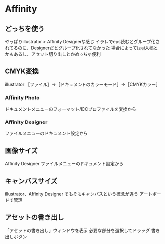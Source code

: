 # Affinity

## どっちを使う
やっぱりillustrator > Affinity Designerな感じ
イラレでeps読むとグループ化されてるのに、Designerだとグループ化されてなかった
場合によってはai入稿とかもあるし、アセット切り出しとかめっちゃ便利

## CMYK変換
illustrator
［ファイル］→［ドキュメントのカラーモード］→［CMYKカラー］

### Affinity Photo
ドキュメントメニューのフォーマット/ICCプロファイルを変換から

### Affinity Designer
ファイルメニューのドキュメント設定から

## 画像サイズ
Affinity Designer
ファイルメニューのドキュメント設定から

## キャンバスサイズ
illustrator、Affinity Designer
そもそもキャンバスという概念が違う
アートボードで管理

## アセットの書き出し
「アセットの書き出し」ウィンドウを表示
必要な部分を選択してドラッグ
書き出しボタン
